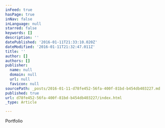 ```yaml
---
inFeed: true
hasPage: true
inNav: false
inLanguage: null
starred: false
keywords: []
description: ''
datePublished: '2016-01-11T21:33:10.020Z'
dateModified: '2016-01-11T21:32:47.011Z'
title: ''
author: []
authors: []
publisher:
  name: null
  domain: null
  url: null
  favicon: null
sourcePath: _posts/2016-01-11-d78fe452-56fa-400f-81bd-b454db403227.md
published: true
url: d78fe452-56fa-400f-81bd-b454db403227/index.html
_type: Article

---
```

Portfolio